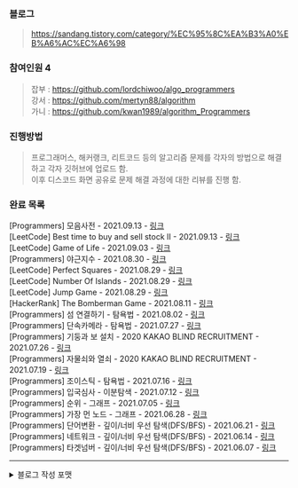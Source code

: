 ### 블로그  
> https://sandang.tistory.com/category/%EC%95%8C%EA%B3%A0%EB%A6%AC%EC%A6%98

### 참여인원 4
> 잡부 : https://github.com/lordchiwoo/algo_programmers  
> 강서 : https://github.com/mertyn88/algorithm  
> 가니 : https://github.com/kwan1989/algorithm_Programmers

### 진행방법
> 프로그래머스, 해커랭크, 리트코드 등의 알고리즘 문제를 각자의 방법으로 해결하고 각자 깃허브에 업로드 함.  
> 이후 디스코드 화면 공유로 문제 해결 과정에 대한 리뷰를 진행 함. 

### 완료 목록 
[Programmers] 모음사전 - 2021.09.13 - [링크](https://sandang.tistory.com/38?category=491892)  
[LeetCode] Best time to buy and sell stock II - 2021.09.13 - [링크](https://sandang.tistory.com/37?category=491892)  
[LeetCode] Game of Life - 2021.09.03 - [링크](https://sandang.tistory.com/36?category=491892)    
[Programmers] 야근지수 - 2021.08.30 - [링크](https://sandang.tistory.com/35?category=491892)    
[LeetCode] Perfect Squares - 2021.08.29 - [링크](https://sandang.tistory.com/34?category=491892)    
[LeetCode] Number Of Islands - 2021.08.29 - [링크](https://sandang.tistory.com/33?category=491892)    
[LeetCode] Jump Game - 2021.08.29 - [링크](https://sandang.tistory.com/32?category=491892)    
[HackerRank] The Bomberman Game - 2021.08.11 - [링크](https://sandang.tistory.com/31?category=491892)    
[Programmers] 섬 연결하기 - 탐욕법 - 2021.08.02 - [링크](https://sandang.tistory.com/30?category=491892)    
[Programmers] 단속카메라 - 탐욕법 - 2021.07.27 - [링크](https://sandang.tistory.com/29?category=491892)    
[Programmers] 기둥과 보 설치 - 2020 KAKAO BLIND RECRUITMENT - 2021.07.26 - [링크](https://sandang.tistory.com/28?category=491892)    
[Programmers] 자물쇠와 열쇠 - 2020 KAKAO BLIND RECRUITMENT - 2021.07.19 - [링크](https://sandang.tistory.com/27?category=491892)    
[Programmers] 조이스틱 - 탐욕법 - 2021.07.16 - [링크](https://sandang.tistory.com/26?category=491892)    
[Programmers] 입국심사 - 이분탐색 - 2021.07.12 - [링크](https://sandang.tistory.com/25?category=491892)    
[Programmers] 순위 - 그래프 - 2021.07.05 - [링크](https://sandang.tistory.com/24?category=491892)    
[Programmers] 가장 먼 노드 - 그래프 - 2021.06.28 - [링크](https://sandang.tistory.com/23?category=491892)    
[Programmers] 단어변환 - 깊이/너비 우선 탐색(DFS/BFS) - 2021.06.21 - [링크](https://sandang.tistory.com/22?category=491892)    
[Programmers] 네트워크 - 깊이/너비 우선 탐색(DFS/BFS) - 2021.06.14 - [링크](https://sandang.tistory.com/21?category=491892)  
[Programmers] 타겟넘버 - 깊이/너비 우선 탐색(DFS/BFS) - 2021.06.07 - [링크](https://sandang.tistory.com/20?category=491892)    

---



<details markdown="1">
  <summary>블로그 작성 포맷 </summary>

## 블로그 작성 포맷
문제 링크 : [Programmers]()  
나의 풀이 : [Git Solution]()  

---

### 문제내용
````

````
|n|results|return|  
|---|---|---|  
|5|[[4, 3], [4, 2], [3, 2], [1, 2], [2, 5]]|2|  

### 풀이과정
##### 초기구상
1.

##### 진행하며 수정된 내용  
 - 

##### 최종형태
1. 

##### 실행결과
    테스트 1 〉   통과 (0.11ms, 52.2MB)  

</details>
